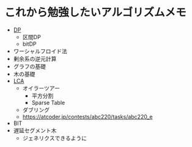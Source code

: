 # これから勉強したいアルゴリズムメモ
- [DP](https://atcoder.jp/contests/dp)
  - 区間DP
  - bitDP
- ワーシャルフロイド法
- 剰余系の逆元計算
- グラフの基礎
- 木の基礎
- [LCA](https://ikatakos.com/pot/programming_algorithm/graph_theory/lowest_common_ancestor)
  - オイラーツアー
    - 平方分割
    - Sparse Table
  - ダブリング
  - https://atcoder.jp/contests/abc220/tasks/abc220_e
- BIT
- 遅延セグメント木
  - ジェネリクスできるように





